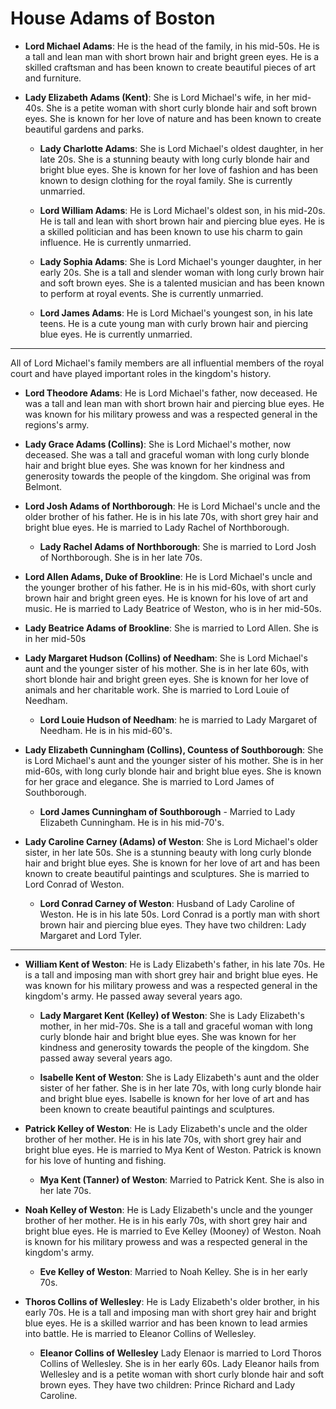 # House Adams of Boston

- **Lord Michael Adams**: He is the head of the family, in his mid-50s. He is a tall and lean man with short brown hair and bright green eyes. He is a skilled craftsman and has been known to create beautiful pieces of art and furniture.

- **Lady Elizabeth Adams (Kent)**: She is Lord Michael's wife, in her mid-40s. She is a petite woman with short curly blonde hair and soft brown eyes. She is known for her love of nature and has been known to create beautiful gardens and parks.

  - **Lady Charlotte Adams**: She is Lord Michael's oldest daughter, in her late 20s. She is a stunning beauty with long curly blonde hair and bright blue eyes. She is known for her love of fashion and has been known to design clothing for the royal family. She is currently unmarried.

  - **Lord William Adams**: He is Lord Michael's oldest son, in his mid-20s. He is tall and lean with short brown hair and piercing blue eyes. He is a skilled politician and has been known to use his charm to gain influence. He is currently unmarried.

  - **Lady Sophia Adams**: She is Lord Michael's younger daughter, in her early 20s. She is a tall and slender woman with long curly brown hair and soft brown eyes. She is a talented musician and has been known to perform at royal events. She is currently unmarried.

  - **Lord James Adams**: He is Lord Michael's youngest son, in his late teens. He is a cute young man with curly brown hair and piercing blue eyes. He is currently unmarried.

---------

All of Lord Michael's family members are all influential members of the royal court and have played important roles in the kingdom's history.

- **Lord Theodore Adams**: He is Lord Michael's father, now deceased. He was a tall and lean man with short brown hair and piercing blue eyes. He was known for his military prowess and was a respected general in the regions's army.

- **Lady Grace Adams (Collins)**: She is Lord Michael's mother, now deceased. She was a tall and graceful woman with long curly blonde hair and bright blue eyes. She was known for her kindness and generosity towards the people of the kingdom.  She original was from Belmont.

- **Lord Josh Adams of Northborough**: He is Lord Michael's uncle and the older brother of his father. He is in his late 70s, with short grey hair and bright blue eyes. He is married to Lady Rachel of Northborough.

  - **Lady Rachel Adams of Northborough**:  She is married to Lord Josh of Northborough.  She is in her late 70s.
 
 - **Lord Allen Adams, Duke of Brookline**: He is Lord Michael's uncle and the younger brother of his father. He is in his mid-60s, with short curly brown hair and bright green eyes. He is known for his love of art and music. He is married to Lady Beatrice of Weston, who is in her mid-50s.

  - **Lady Beatrice Adams of Brookline**:  She is married to Lord Allen.  She is in her mid-50s
  
- **Lady Margaret Hudson (Collins) of Needham**: She is Lord Michael's aunt and the younger sister of his mother. She is in her late 60s, with short blonde hair and bright green eyes. She is known for her love of animals and her charitable work. She is married to Lord Louie of Needham.

  - **Lord Louie Hudson of Needham**:  he is married to Lady Margaret of Needham.  He is in his mid-60's.

- **Lady Elizabeth Cunningham (Collins), Countess of Southborough**: She is Lord Michael's aunt and the younger sister of his mother. She is in her mid-60s, with long curly blonde hair and bright blue eyes. She is known for her grace and elegance. She is married to Lord James of Southborough.
  - **Lord James Cunningham of Southborough** - Married to Lady Elizabeth Cunningham.  He is in his mid-70's.

- **Lady Caroline Carney (Adams) of Weston**: She is Lord Michael's older sister, in her late 50s. She is a stunning beauty with long curly blonde hair and bright blue eyes. She is known for her love of art and has been known to create beautiful paintings and sculptures. She is married to Lord Conrad of Weston.

  - **Lord Conrad Carney of Weston**: Husband of Lady Caroline of Weston.  He is in his late 50s. Lord Conrad is a portly man with short brown hair and piercing blue eyes. They have two children: Lady Margaret and Lord Tyler.

---------

- **William Kent of Weston**: He is Lady Elizabeth's father, in his late 70s. He is a tall and imposing man with short grey hair and bright blue eyes. He was known for his military prowess and was a respected general in the kingdom's army. He passed away several years ago.

  - **Lady Margaret Kent (Kelley) of Weston**: She is Lady Elizabeth's mother, in her mid-70s. She is a tall and graceful woman with long curly blonde hair and bright blue eyes. She was known for her kindness and generosity towards the people of the kingdom. She passed away several years ago.

  - **Isabelle Kent of Weston**: She is Lady Elizabeth's aunt and the older sister of her father. She is in her late 70s, with long curly blonde hair and bright blue eyes. Isabelle is known for her love of art and has been known to create beautiful paintings and sculptures.
  
- **Patrick Kelley of Weston**: He is Lady Elizabeth's uncle and the older brother of her mother. He is in his late 70s, with short grey hair and bright blue eyes. He is married to Mya Kent of Weston.  Patrick is known for his love of hunting and fishing.

  - **Mya Kent (Tanner) of Weston**:  Married to Patrick Kent.  She is also in her late 70s. 

- **Noah Kelley of Weston**: He is Lady Elizabeth's uncle and the younger brother of her mother. He is in his early 70s, with short grey hair and bright blue eyes. He is married to Eve Kelley (Mooney) of Weston. Noah is known for his military prowess and was a respected general in the kingdom's army.

  - **Eve Kelley of Weston**:  Married to Noah Kelley.  She is in her early 70s.

- **Thoros Collins of Wellesley**: He is Lady Elizabeth's older brother, in his early 70s. He is a tall and imposing man with short grey hair and bright blue eyes. He is a skilled warrior and has been known to lead armies into battle. He is married to  Eleanor Collins of Wellesley.

  - **Eleanor Collins of Wellesley** Lady Elenaor is married to Lord Thoros Collins of Wellesley.  She is in her early 60s. Lady Eleanor hails from Wellesley and is a petite woman with short curly blonde hair and soft brown eyes. They have two children: Prince Richard and Lady Caroline.
